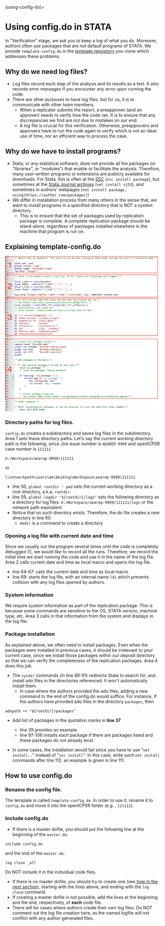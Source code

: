 (using-config-do)=
# Using config.do in STATA

In "Verification" stage, we ask you to keep a log of what you do. Moreover, authors often use packages that are not default programs of STATA. We provide `template-config.do` in the [template repository](https://github.com/AEADataEditor/replication-template) you clone which addresses these problems. 

## Why do we need log files?

- Log files record each step of the analysis and its results as a text. It also records error messages if you encounter any error upon running the code.
- There are other purposes to have log files, but for us, it is to communicate with other team members. 
    - When a replicator submits the report, a preapprover (and an approver) needs to verify how the code ran. It is to ensure that any discrepancies we find are not due to mistakes on our end.
    - A log file is crucial for this verification. Otherwise, preapprovers and approvers have to run the code again to verify which is not an ideal use of time, nor an efficient way to process the case.

## Why do we have to install programs?

- Stata, or any statistical software, does not provide all the packages (or "libraries", or "modules") that enable or facilitate the analysis. Therefore, many user-written programs or extensions are publicly available for downloads. For Stata, this is often at the [SSC](https://ideas.repec.org/s/boc/bocode.html) (`ssc install package`), but sometimes at the [Stata Journal archives](https://www.stata-journal.com/) (`net install sj53`), and sometimes in authors' webpages (`net install package, using(https://author.com/packages)`)
- We differ in installation process from many others in the sense that, we want to install programs in a specified directory that is NOT a system directory.
    - This is to ensure that the set of packages used by replication package is complete. A complete replication package should be stand-alone, regardless of packages installed elsewhere in the machine that program is run on.

## Explaining template-config.do

![template-config.do](images/stata_config.png)

### Directory paths for log files.

`config.do` creates a subdirectory and saves log files in the subdirectory. Area 1 sets these directory paths. Let's say the current working directory path is the following, since Jira issue number is `AEAREP-9999` and openICPSR case number is `111111`

```
U:/Workspace/aearep-9999/111111
```

or

```
\\networkpath\users\me\Desktop\Workspace\aearep-9999\111111
```

- line 50, `global rootdir : pwd` sets the current working directory as a root directory, a.k.a. `rootdir`.
- line 59, `global logdir "${rootdir}/logs"` sets the following directory as a directory for log files: `U:/Workspace/aearep-9999/111111/logs` or the network path equivalent.
- Notice that  no such directory exists. Therefore, the do file creates a new directory in line 60.
    - `mkdir` is a command to create a directory 


### Opening a log file with current date and time

Since we usually run the program several times until the code is completely debugged (!), we would like to record all the runs. Therefore, we record the initial time we start running the code and use it in the name of the log file. Area 2 calls current date and time as local macro and opens the log file.

- line 64-67: calls the current date and time as local macro
- line 69: starts the log file, with an internal name `ldi` which prevents collision with any log files opened by authors.

### System information

We require system information as part of the replication package. This is because some commands are sensitive to the OS, STATA version, machine type, etc. Area 3 calls in that information from the system and displays in the log file.

### Package installation

As explained above, we often need to install packages. Even when the packages were installed in previous cases, it should be irrelevant to your current case, since we install those packages within our deposit directory so that we can verify the completeness of the replication packages. Area 4 does this job.

- The `sysdir` commands (in line 89-91) redirects Stata to search for, and install ado files in the directories referenced. It won't automatically install them.
    - In case where the authors provided the ado files, adding a new command to the end of the config.do would suffice. For instance, if the authors have provided ado files in the directory `packages`, then

```
adopath ++ "${rootdir}/packages"
```

- Add list of packages in the quotation marks in **line 37**
    - line 39 provides an example.
    - line 97-106 installs each package if there are packages listed and these packages do not already exist.

- In some cases, the installation would fail since you have to use "`net install..`" instead of "`ssc install`". In this case, write such `net install`  commands after line 112, an example is given in line 111. 


## How to use config.do

### Rename the config file.

The template is called `template-config.do`. In order to use it, rename it to `config.do` and move it into the openICPSR folder (e.g. , `111111`).

### Include config.do

- If there is a master dofile, you should put the following line at the beginning of the `master.do`:


```
include config.do
```

and the end of the `master.do`:


```
log close _all
```

Do NOT include it in the individual code files.

- If there is no master dofile, you should try to create one (see [how in the next section](create-master)), starting with the lines above, and ending with the `log close` command.
- If creating a master dofile is not possible, add the  lines at the beginning and the end, respectively, of **each** code file.
- There will be cases where authors create their own log files. Do NOT comment out the log file creation here, as the named logfile will not conflict with any author-generated files. 
